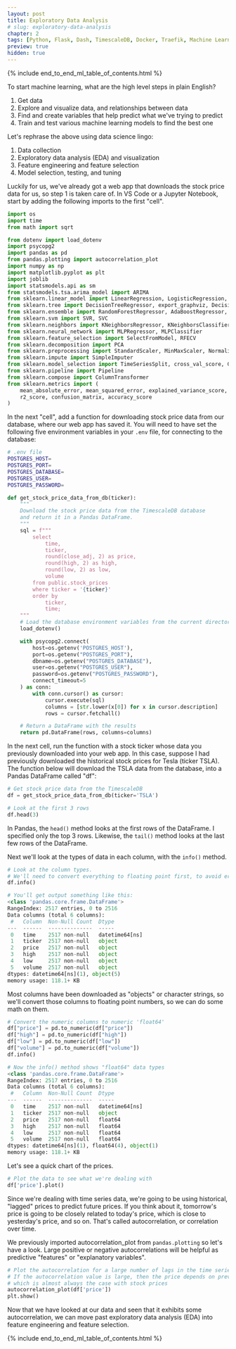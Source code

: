 ```yaml
---
layout: post
title: Exploratory Data Analysis
# slug: exploratory-data-analysis
chapter: 2
tags: [Python, Flask, Dash, TimescaleDB, Docker, Traefik, Machine Learning]
preview: true
hidden: true
---
```


{% include end_to_end_ml_table_of_contents.html %}


To start machine learning, what are the high level steps in plain English?

1. Get data
2. Explore and visualize data, and relationships between data
3. Find and create variables that help predict what we've trying to predict
4. Train and test various machine learning models to find the best one

Let's rephrase the above using data science lingo:

1. Data collection
2. Exploratory data analysis (EDA) and visualization
3. Feature engineering and feature selection
4. Model selection, testing, and tuning

Luckily for us, we've already got a web app that downloads the stock price data for us, so step 1 is taken care of. In VS Code or a Jupyter Notebook, start by adding the following imports to the first "cell".

```python
import os
import time
from math import sqrt

from dotenv import load_dotenv
import psycopg2
import pandas as pd
from pandas.plotting import autocorrelation_plot
import numpy as np
import matplotlib.pyplot as plt
import joblib
import statsmodels.api as sm
from statsmodels.tsa.arima_model import ARIMA
from sklearn.linear_model import LinearRegression, LogisticRegression, Ridge, RidgeClassifier
from sklearn.tree import DecisionTreeRegressor, export_graphviz, DecisionTreeClassifier
from sklearn.ensemble import RandomForestRegressor, AdaBoostRegressor, RandomForestClassifier, AdaBoostClassifier
from sklearn.svm import SVR, SVC
from sklearn.neighbors import KNeighborsRegressor, KNeighborsClassifier
from sklearn.neural_network import MLPRegressor, MLPClassifier
from sklearn.feature_selection import SelectFromModel, RFECV
from sklearn.decomposition import PCA
from sklearn.preprocessing import StandardScaler, MinMaxScaler, Normalizer, OneHotEncoder
from sklearn.impute import SimpleImputer
from sklearn.model_selection import TimeSeriesSplit, cross_val_score, GridSearchCV
from sklearn.pipeline import Pipeline
from sklearn.compose import ColumnTransformer
from sklearn.metrics import (
    mean_absolute_error, mean_squared_error, explained_variance_score,
    r2_score, confusion_matrix, accuracy_score
)
```

In the next "cell", add a function for downloading stock price data from our database, where our web app has saved it. You will need to have set the following five environment variables in your `.env` file, for connecting to the database:

```bash
# .env file
POSTGRES_HOST=
POSTGRES_PORT=
POSTGRES_DATABASE=
POSTGRES_USER=
POSTGRES_PASSWORD=
```

```python
def get_stock_price_data_from_db(ticker):
    """
    Download the stock price data from the TimescaleDB database
    and return it in a Pandas DataFrame.
    """
    sql = f"""
        select
            time,
            ticker,
            round(close_adj, 2) as price,
            round(high, 2) as high,
            round(low, 2) as low,
            volume
        from public.stock_prices
        where ticker = '{ticker}'
        order by
            ticker,
            time;
    """    
    # Load the database environment variables from the current directory
    load_dotenv()

    with psycopg2.connect(
        host=os.getenv('POSTGRES_HOST'),
        port=os.getenv("POSTGRES_PORT"), 
        dbname=os.getenv("POSTGRES_DATABASE"), 
        user=os.getenv("POSTGRES_USER"), 
        password=os.getenv("POSTGRES_PASSWORD"), 
        connect_timeout=5
    ) as conn:
        with conn.cursor() as cursor:
            cursor.execute(sql)
            columns = [str.lower(x[0]) for x in cursor.description]
            rows = cursor.fetchall()

    # Return a DataFrame with the results
    return pd.DataFrame(rows, columns=columns)

```

In the next cell, run the function with a stock ticker whose data you previously downloaded into your web app. In this case, suppose I had previously downloaded the historical stock prices for Tesla (ticker TSLA). The function below will download the TSLA data from the database, into a Pandas DataFrame called "df":

```python
# Get stock price data from the TimescaleDB
df = get_stock_price_data_from_db(ticker='TSLA')

# Look at the first 3 rows
df.head(3)
```

In Pandas, the `head()` method looks at the first rows of the DataFrame. I specified only the top 3 rows. Likewise, the `tail()` method looks at the last few rows of the DataFrame.

Next we'll look at the types of data in each column, with the `info()` method.

```python
# Look at the column types.
# We'll need to convert everything to floating point first, to avoid errors
df.info()

# You'll get output something like this:
<class 'pandas.core.frame.DataFrame'>
RangeIndex: 2517 entries, 0 to 2516
Data columns (total 6 columns):
 #   Column  Non-Null Count  Dtype         
---  ------  --------------  -----         
 0   time    2517 non-null   datetime64[ns]
 1   ticker  2517 non-null   object        
 2   price   2517 non-null   object        
 3   high    2517 non-null   object        
 4   low     2517 non-null   object        
 5   volume  2517 non-null   object        
dtypes: datetime64[ns](1), object(5)
memory usage: 118.1+ KB
```

Most columns have been downloaded as "objects" or character strings, so we'll convert those columns to floating point numbers, so we can do some math on them.

```python
# Convert the numeric columns to numeric 'float64'
df["price"] = pd.to_numeric(df["price"])
df["high"] = pd.to_numeric(df["high"])
df["low"] = pd.to_numeric(df["low"])
df["volume"] = pd.to_numeric(df["volume"])
df.info()

# Now the info() method shows "float64" data types
<class 'pandas.core.frame.DataFrame'>
RangeIndex: 2517 entries, 0 to 2516
Data columns (total 6 columns):
 #   Column  Non-Null Count  Dtype         
---  ------  --------------  -----         
 0   time    2517 non-null   datetime64[ns]
 1   ticker  2517 non-null   object        
 2   price   2517 non-null   float64       
 3   high    2517 non-null   float64       
 4   low     2517 non-null   float64       
 5   volume  2517 non-null   float64       
dtypes: datetime64[ns](1), float64(4), object(1)
memory usage: 118.1+ KB
```

Let's see a quick chart of the prices.

```python
# Plot the data to see what we're dealing with
df['price'].plot()
```

Since we're dealing with time series data, we're going to be using historical, "lagged" prices to predict future prices. If you think about it, tomorrow's price is going to be closely related to today's price, which is close to yesterday's price, and so on. That's called autocorrelation, or correlation over time.

We previously imported autocorrelation_plot from `pandas.plotting` so let's have a look. Large positive or negative autocorrelations will be helpful as predictive "features" or "explanatory variables". 

```python
# Plot the autocorrelation for a large number of lags in the time series
# If the autocorrelation value is large, then the price depends on previous prices,
# which is almost always the case with stock prices
autocorrelation_plot(df['price'])
plt.show()
```

Now that we have looked at our data and seen that it exhibits some autocorrelation, we can move past exploratory data analysis (EDA) into feature engineering and feature selection.


{% include end_to_end_ml_table_of_contents.html %}
